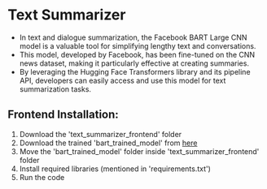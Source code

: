 # **Text Summarizer**
 - In text and dialogue summarization, the Facebook BART Large CNN model is a valuable tool for simplifying lengthy text and conversations.
 - This model, developed by Facebook, has been fine-tuned on the CNN news dataset, making it particularly effective at creating summaries.
 - By leveraging the Hugging Face Transformers library and its pipeline API, developers can easily access and use this model for text summarization tasks. 

## Frontend Installation:
1. Download the 'text_summarizer_frontend' folder
2. Download the trained 'bart_trained_model' from [here](https://drive.google.com/drive/folders/1MWS-C9AKa5v2V_vJqqyUXNACS-mRpdKO?usp=sharing)
3. Move the 'bart_trained_model' folder inside 'text_summarizer_frontend' folder
4. Install required libraries (mentioned in 'requirements.txt')
5. Run the code
